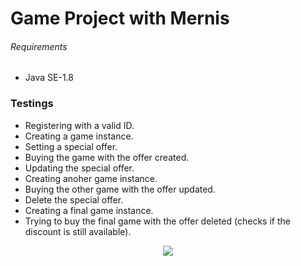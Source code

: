 # Game Project with Mernis

###### Requirements
- Java SE-1.8

### Testings
- Registering with a valid ID.
- Creating a game instance.
- Setting a special offer.
- Buying the game with the offer created.
- Updating the special offer.
- Creating anoher game instance.
- Buying the other game with the offer updated.
- Delete the special offer.
- Creating a final game instance.
- Trying to buy the final game with the offer deleted (checks if the discount is still available).

<p align="center">
<img src="https://i.imgur.com/BMwMIca.png" >
</p>